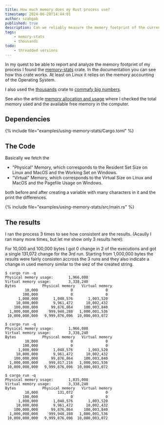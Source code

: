 ```yaml
---
title: How much memory does my Rust process use?
timestamp: 2024-06-28T14:44:01
author: szabgab
published: true
description: Can we reliably measure the memory footprint of the current process?
tags:
    - memory-stats
    - thousands
todo:
    - threadded versions
---
```


In my quest to be able to report and analyze the memory footprint of my process I found the [memory-stats](https://crates.io/crates/memory_stats/) crate.
In the documentation you can see how this crate works. At least on Linux it relies on the memory accounting of the Operating System.

I also used the [thousands](https://crates.io/crates/thousands) crate to [commafy big numbers](/commafy-thousands).

See also the article [memory allocation and usage](/memory-allocation-and-usage) where I checked the total memory used and the available free
memory in the computer.

## Dependencies

{% include file="examples/using-memory-stats/Cargo.toml" %}

## The Code

Basically we fetch the

* "Physical" Memory, which corresponds to the Resident Set Size on Linux and MacOS and the Working Set on Windows.
* "Virtual" Memory, which corresponds to the Virtual Size on Linux and MacOS and the Pagefile Usage on Windows.

both before and after creating a variable with many characters in it and the print the differences.

{% include file="examples/using-memory-stats/src/main.rs" %}

## The results

I ran the process 3 times to see how consistent are the results. (Acaully I ran many more times, but let me show only 3 results here):

For 10,000 and 100,000 bytes I got 0 change in 2 of the executions and got a single 131,072  change for the 3rd run.
Starting from 1,000,000 bytes the results were fairly consisten accross the 3 runs and they also indicate a change in used memory
similar to the siez of the created string.

```
$ cargo run -q
Physical memory usage:       1,966,080
Virtual memory usage:        3,338,240
Bytes            Physical memory   Virtual memory
         10,000               0               0
        100,000               0               0
      1,000,000       1,048,576       1,003,520
     10,000,000       9,961,472      10,002,432
    100,000,000      99,876,864     100,003,840
  1,000,000,000     999,948,288   1,000,001,536
 10,000,000,000   9,999,876,096  10,000,003,072

$ cargo run -q
Physical memory usage:       1,966,080
Virtual memory usage:        3,338,240
Bytes            Physical memory   Virtual memory
         10,000               0               0
        100,000               0               0
      1,000,000       1,048,576       1,003,520
     10,000,000       9,961,472      10,002,432
    100,000,000      99,876,864     100,003,840
  1,000,000,000     999,817,216   1,000,001,536
 10,000,000,000   9,999,876,096  10,000,003,072

$ cargo run -q
Physical memory usage:       1,835,008
Virtual memory usage:        3,338,240
Bytes            Physical memory   Virtual memory
         10,000         131,072               0
        100,000               0               0
      1,000,000       1,048,576       1,003,520
     10,000,000       9,961,472      10,002,432
    100,000,000      99,876,864     100,003,840
  1,000,000,000     999,948,288   1,000,001,536
 10,000,000,000   9,999,876,096  10,000,003,072
```


